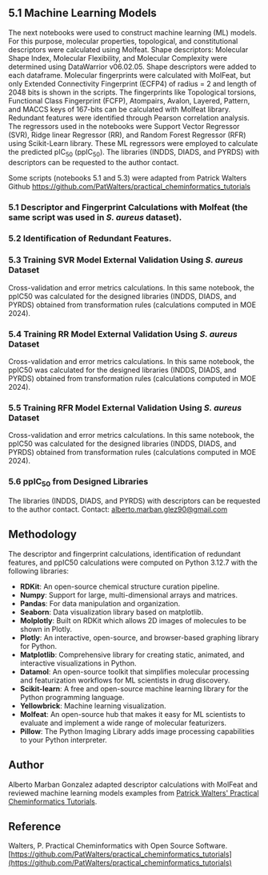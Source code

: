 ## 5.1 Machine Learning Models
The next notebooks were used to construct machine learning (ML) models. For this purpose, molecular properties, topological, and constitutional descriptors were calculated using Molfeat. Shape descriptors: Molecular Shape Index, Molecular Flexibility, and Molecular Complexity were determined using DataWarrior v06.02.05. Shape descriptors were added to each dataframe. Molecular fingerprints were calculated with MolFeat, but only Extended Connectivity Fingerprint (ECFP4) of radius = 2 and length of 2048 bits is shown in the scripts. The fingerprints like Topological torsions, Functional Class Fingerprint (FCFP), Atompairs, Avalon, Layered, Pattern, and MACCS keys of 167-bits can be calculated with Molfeat library. Redundant features were identified through Pearson correlation analysis. The regressors used in the notebooks were Support Vector Regressor (SVR), Ridge linear Regressor (RR), and Random Forest Regressor (RFR) using Scikit-Learn library. These ML regressors were employed to calculate the predicted pIC$_{50}$ (ppIC$_{50}$). The libraries (INDDS, DIADS, and PYRDS) with descriptors can be requested to the author contact.

Some scripts (notebooks 5.1 and 5.3) were adapted from Patrick Walters Github https://github.com/PatWalters/practical_cheminformatics_tutorials

### 5.1 Descriptor and Fingerprint Calculations with Molfeat (the same script was used in *S. aureus* dataset).
### 5.2 Identification of Redundant Features.
### 5.3 Training SVR Model External Validation Using *S. aureus* Dataset
Cross-validation and error metrics calculations. In this same notebook, the ppIC50 was calculated for the designed libraries (INDDS, DIADS, and PYRDS) obtained from transformation rules (calculations computed in MOE 2024).

### 5.4 Training RR Model External Validation Using *S. aureus* Dataset
Cross-validation and error metrics calculations. In this same notebook, the ppIC50 was calculated for the designed libraries (INDDS, DIADS, and PYRDS) obtained from transformation rules (calculations computed in MOE 2024).

### 5.5 Training RFR Model External Validation Using *S. aureus* Dataset
Cross-validation and error metrics calculations. In this same notebook, the ppIC50 was calculated for the designed libraries (INDDS, DIADS, and PYRDS) obtained from transformation rules (calculations computed in MOE 2024).

### 5.6 ppIC$_{50}$  from Designed Libraries
The libraries (INDDS, DIADS, and PYRDS) with descriptors can be requested to the author contact.
Contact: alberto.marban.glez90@gmail.com

## Methodology
The descriptor and fingerprint calculations, identification of redundant features, and ppIC50 calculations were computed on Python 3.12.7 with the following libraries:
- **RDKit**: An open-source chemical structure curation pipeline.
- **Numpy**: Support for large, multi-dimensional arrays and matrices.
- **Pandas**: For data manipulation and organization.
- **Seaborn**: Data visualization library based on matplotlib.
- **Molplotly**: Built on RDKit which allows 2D images of molecules to be shown in Plotly.
- **Plotly**: An interactive, open-source, and browser-based graphing library for Python.
- **Matplotlib**: Comprehensive library for creating static, animated, and interactive visualizations in Python.
- **Datamol**: An open-source toolkit that simplifies molecular processing and featurization workflows for ML scientists in drug discovery.
- **Scikit-learn**: A free and open-source machine learning library for the Python programming language.
- **Yellowbrick**: Machine learning visualization.
- **Molfeat**: An open-source hub that makes it easy for ML scientists to evaluate and implement a wide range of molecular featurizers.
- **Pillow**: The Python Imaging Library adds image processing capabilities to your Python interpreter.

## Author
Alberto Marban Gonzalez adapted descriptor calculations with MolFeat and reviewed machine learning models examples from [Patrick Walters' Practical Cheminformatics Tutorials](https://github.com/PatWalters/practical_cheminformatics_tutorials).

## Reference
Walters, P. Practical Cheminformatics with Open Source Software. [https://github.com/PatWalters/practical_cheminformatics_tutorials](https://github.com/PatWalters/practical_cheminformatics_tutorials)

